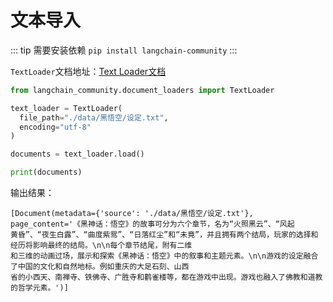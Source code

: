 # 文本导入
::: tip
需要安装依赖 `pip install langchain-community`
:::

`TextLoader`文档地址：[Text Loader文档](https://python.langchain.com/api_reference/community/document_loaders/langchain_community.document_loaders.text.TextLoader.html)

```py
from langchain_community.document_loaders import TextLoader

text_loader = TextLoader(
  file_path="./data/黑悟空/设定.txt",
  encoding="utf-8"
)

documents = text_loader.load()

print(documents)
```
输出结果：
```text
[Document(metadata={'source': './data/黑悟空/设定.txt'}, page_content='《黑神话：悟空》的故事可分为六个章节，名为“火照黑云”、“风起
黄昏”、“夜生白露”、“曲度紫鸳”、“日落红尘”和“未竟”，并且拥有两个结局，玩家的选择和经历将影响最终的结局。\n\n每个章节结尾，附有二维 
和三维的动画过场，展示和探索《黑神话：悟空》中的叙事和主题元素。\n\n游戏的设定融合了中国的文化和自然地标。例如重庆的大足石刻、山西
省的小西天、南禅寺、铁佛寺、广胜寺和鹳雀楼等，都在游戏中出现。游戏也融入了佛教和道教的哲学元素。')]
```